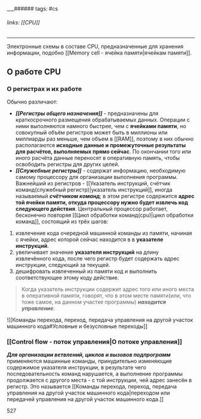 
___###### tags: #cs 
###### links: [[CPU]]
___
Электронные схемы в составе CPU, предназначенные для хранения информации, подобно [[Memory cell - ячейка памяти|ячейкам памяти]].

## О работе СPU
### О регистрах и их работе
 
 Обычно различают:
- ***[[Регистры общего назначения]]*** - предназначены для краткосрочного размещения обрабатываемых данных. Операции с ними выполняются намного быстрее, чем с **ячейками памяти**, но совокупный объём регистров может быть в миллионы или миллиарды раз меньше, чем объем в [[RAM]], поэтому в них обычно располагаются **исходные данные и промежуточные результаты для расчётов, выполняемых прямо сейчас**. По окончании того или иного расчёта данные переносят в оперативную память, чтобы освободить регистры для других целей.
- ***[[Служебные регистры]]*** - содержат информацию, необходимую самому процессору для организации выполнения программы. Важнейший из регистров - [[Указатель инструкций, счётчик команд(служебный регистр)|указатель инструкций]], иногда называемый  ***счётчиком команд***; в этом регистре содержится **адрес той ячейки памяти, откуда процессору нужно будет извлечь код следующего действия**.
Центральный процессор работает, бесконечно повторяя [[Цикл обработки команд(cpu)|цикл обработки команд]], состоящий из трёх шагов:
1. извлечение кода очередной машинной команды из памяти, начиная с ячейки, адрес которой сейчас находится в в **указателе инструкций**.
2. увеличивает значение **указателя инструкций** на длину извлечённого кода, после чего регистр будет содержать адрес инструкции, следующий за текущей.
3. дешифровать извлеченный из памяти код и выполнить соответствующее этому коду действие.
> Когда указатель инструкции содержит адрес того или иного места в оперативной памяти, говорят, что в этом месте памяти(или, что тоже самое, на данном участке программы) ***находится управление***. 

![[Команды перехода, переход, передача управления на другой участок машинного кода#Условные и безусловные переходы]]
### [[Control flow - поток управления|О потоке управления]]
***Для организации ветвлений, циклов и вызовов подпрограмм*** применяются машинные команды, принудительно изменяющие содержимое указателя инструкции, в результате чего последовательность команд нарушается, а выполнение программы продолжается с другого места - с той инструкции, чей адрес занесён в регистр. Это называется [[Команды перехода, переход, передача управления на другой участок машинного кода|переходом или передачей управления на другой участок машинного кода.]]

527